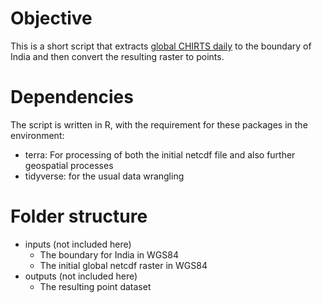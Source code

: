 # Objective
This is a short script that extracts [global CHIRTS daily](https://www.chc.ucsb.edu/data/chirtsdaily) to the boundary of India and then convert the resulting raster to points.

# Dependencies
The script is written in R, with the requirement for these packages in the environment:
- terra: For processing of both the initial netcdf file and also further geospatial processes
- tidyverse: for the usual data wrangling

# Folder structure
- inputs (not included here)
  - The boundary for India in WGS84
  - The initial global netcdf raster in WGS84
- outputs (not included here)
  - The resulting point dataset 
